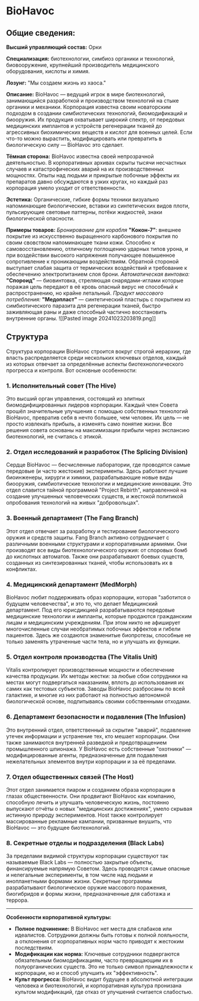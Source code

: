 # **BioHavoc**
## Общие сведения:

**Высший управляющий состав:** Орки

**Специализация:** биотехнологии, симбиоз органики и технологий, биовооружение, крупнейший производитель медицинского оборудования, кислоты и химия.

**Лозунг:** "Мы создаем жизнь из хаоса."

**Описание:**
BioHavoc — ведущий игрок в мире биотехнологий, занимающийся разработкой и производством технологий на стыке органики и механики. Корпорация известна своим новаторским подходом в создании симбиотических технологий, биомодификаций и биооружия. Их продукция охватывает широкий спектр, от передовых медицинских имплантов и устройств регенерации тканей до агрессивных биохимических веществ и кислот для военных целей. Если что-то можно вырастить, модифицировать или превратить в биологическую силу — BioHavoc это сделает.

**Тёмная сторона:** BioHavoc известна своей непрозрачной деятельностью. В корпоративных архивах скрыты тысячи несчастных случаев и катастрофических аварий на их производственных мощностях. Опыты над людьми и прикрытые побочные эффекты их препаратов давно обсуждаются в узких кругах, но каждый раз корпорация умело уходит от ответственности.

**Эстетика:** Органические, гибкие формы техники визуально напоминающие биологические, вставки из синтетических видов плоти, пульсирующие световые паттерны, потёки жидкостей, знаки биологической опасности.

**Примеры товаров:** 
	*Бронирование для корабля* **"Кокон-7"**: внешнее покрытие из искусственно выращенного карбонового покрытия по своим свовством напоминающее ткани кожи. Способно к самовосстановлению, отличному поглощению ударных типов урона, и при воздействии высокого напряжения получающее повышенное сопротивление к проникающим воздействиям. Обратной стороной выступает слабая защита от термических воздействий и требование к обеспечению электропитанием слоя брони.
	_Автоматическая винтовка:_ **"Спороид"** — биовинтовка, стреляющая снарядами-иглами которые поражая цель передают в её кровь опасный вирус не способный к распространению, но крайне летальный.
	_Продукт массового потребления:_ **"Медопласт"** — синтетический пластырь с покрытием из симбиотического паразита для регенерации тканей, быстро заживляющая раны и даже способный частично восстановить внутренние органы. 
![[Pasted image 20241023203819.png]]
## **Структура**
Структура корпорации BioHavoc строится вокруг строгой иерархии, где власть распределяется среди нескольких ключевых отделов, каждый из которых отвечает за определённые аспекты биотехнологического прогресса и контроля. Вот основные особенности:

### 1. **Исполнительный совет (The Hive)**

Это высший орган управления, состоящий из элитных биомодифицированных лидеров корпорации. Каждый член Совета прошёл значительные улучшения с помощью собственных технологий BioHavoc, превратив себя в нечто большее, чем человек. Их цель — не просто извлекать прибыль, а изменять само понятие жизни. Все решения совета основаны на максимизации прибыли через экспансию биотехнологий, не считаясь с этикой.

### 2. **Отдел исследований и разработок (The Splicing Division)**

Сердце BioHavoc — бесчисленные лаборатории, где проводятся самые передовые (и часто жестокие) эксперименты. Здесь работают лучшие биоинженеры, хирурги и химики, разрабатывающие новые виды биооружия, симбиотические технологии и медицинские инновации. Это отдел славится тайной программой "Project Rebirth", направленной на создание улучшенных человеческих существ, и жестокой политикой опробования технологий на живых "добровольцах".

### 3. **Военный департамент (The Fang Branch)**

Этот отдел отвечает за разработку и тестирование биологического оружия и средств защиты. Fang Branch активно сотрудничает с различными военными структурами и корпоративными армиями. Они производят все виды биотехнологического оружия: от споровых бомб до кислотных автоматов. Также они разрабатывают боевых существ, созданных из синтезированных тканей, чтобы использовать их в конфликтах.

### 4. **Медицинский департамент (MedMorph)**

BioHavoc любит поддерживать образ корпорации, которая "заботится о будущем человечества", и это то, что делает Медицинский департамент. Под его юрисдикцией разрабатываются передовые медицинские технологии и импланты, которые продаются гражданским лицам и медицинским учреждениям. При этом никто не афиширует многочисленные случаи необратимых побочных эффектов и гибели пациентов. Здесь же создаются знаменитые биопротезы, способные не только заменять утраченные части тела, но и улучшать их функции.

### 5. **Отдел контроля производства (The Vitalis Unit)**

Vitalis контролирует производственные мощности и обеспечение качества продукции. Их методы жестки: за любые сбои сотрудники на местах могут подвергаться наказаниям, вплоть до использования их самих как тестовых субъектов. Заводы BioHavoc разбросаны по всей галактике, и многие из них работают на полностью автономной биологической основе, подпитываясь своими собственными отходами.

### 6. **Департамент безопасности и подавления (The Infusion)**

Это внутренний отдел, ответственный за скрытие "аварий", подавление утечек информации и устранение тех, кто мешает корпорации. Они также занимаются внутренней разведкой и предотвращением промышленного шпионажа. У BioHavoc есть собственные "охотники" — модифицированные агенты, предназначенные для подавления нежелательных элементов внутри корпорации и за её пределами.

### 7. **Отдел общественных связей (The Host)**

Этот отдел занимается пиаром и созданием образа корпорации в глазах общественности. Они продвигают BioHavoc как компанию, способную лечить и улучшать человеческую жизнь, постоянно выпускают отчёты о новых "медицинских достижениях", умело скрывая истинную природу экспериментов. Host также контролирует массированные рекламные кампании, призванные внушить, что BioHavoc — это будущее биотехнологий.

### 8. **Секретные отделы и подразделения (Black Labs)**

За пределами видимой структуры корпорации существуют так называемые Black Labs — полностью закрытые объекты, финансируемые напрямую Советом. Здесь проводятся самые опасные и нелегальные эксперименты, в том числе над людьми и инопланетными формами жизни. Секретные программы разрабатывают биологическое оружие массового поражения, биогибридов и формы жизни, предназначенные для саботажа и террора.

---

**Особенности корпоративной культуры:**

- **Полное подчинение:** В BioHavoc нет места для слабаков или идеалистов. Сотрудники должны быть готовы к полной лояльности, а отклонения от корпоративных норм часто приводят к жестоким последствиям.
- **Модификации как норма:** Ключевые сотрудники подвергаются обязательным биомодификациям, часто превращающим их в полуорганических существ. Это не только символ принадлежности к корпорации, но и способ улучшить их "эффективность".
- **Культ прогресса:** BioHavoc видит будущее в абсолютной интеграции человека и биотехнологий, и корпоративная культура пронизана культом модификаций, где отказ от улучшений считается слабостью.